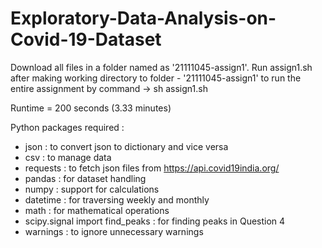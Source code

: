 # Exploratory-Data-Analysis-on-Covid-19-Dataset

Download all files in a folder named as '21111045-assign1'. 
Run assign1.sh after making working directory to folder - '21111045-assign1' to run the entire assignment by command -> sh assign1.sh

Runtime = 200 seconds (3.33 minutes)

Python packages required :

- json	:  to convert json to dictionary and vice versa
- csv	:  to manage data
- requests  :  to fetch json files from https://api.covid19india.org/  
- pandas : for dataset handling
- numpy : support for calculations
- datetime : for traversing weekly and monthly
- math :  for mathematical operations
- scipy.signal import find_peaks  : for finding peaks in Question 4
- warnings : to ignore unnecessary warnings
